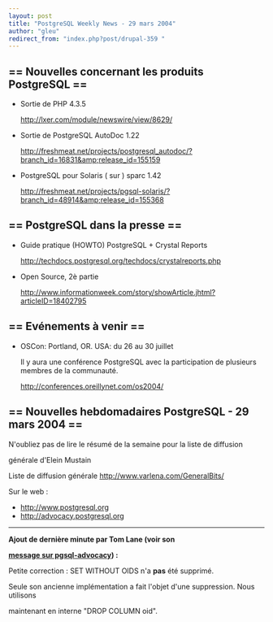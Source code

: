```yaml
---
layout: post
title: "PostgreSQL Weekly News - 29 mars 2004"
author: "gleu"
redirect_from: "index.php?post/drupal-359 "
---
```




<h2>== Nouvelles concernant les produits PostgreSQL ==</h2>

<ul>

<li>Sortie de PHP 4.3.5<br />

<a href="http://lxer.com/module/newswire/view/8629/">http://lxer.com/module/newswire/view/8629/</a></li>

<li>Sortie de PostgreSQL AutoDoc 1.22<br />

<a href="http://freshmeat.net/projects/postgresql_autodoc/?branch_id=16831&amp;release_id=155159">http://freshmeat.net/projects/postgresql_autodoc/?branch_id=16831&amp;release_id=155159</a></li>

<li>PostgreSQL pour Solaris ( sur ) sparc 1.42<br />

<a href="http://freshmeat.net/projects/pgsql-solaris/?branch_id=48914&amp;release_id=155368">http://freshmeat.net/projects/pgsql-solaris/?branch_id=48914&amp;release_id=155368</a></li>

</ul>

<h2>== PostgreSQL dans la presse ==</h2>

<ul>

<li>Guide pratique (HOWTO) PostgreSQL + Crystal Reports<br />

<a href="http://techdocs.postgresql.org/techdocs/crystalreports.php">http://techdocs.postgresql.org/techdocs/crystalreports.php</a></li>

<li>Open Source, 2è partie<br />

<a href="http://www.informationweek.com/story/showArticle.jhtml?articleID=18402795">http://www.informationweek.com/story/showArticle.jhtml?articleID=18402795</a></li>

</ul>

<h2>== Evénements à venir ==</h2>

<ul>

<li>OSCon: Portland, OR. USA: du 26 au 30 juillet<br />

Il y aura une conférence PostgreSQL avec la participation de plusieurs membres de la communauté.<br />

<a href="http://conferences.oreillynet.com/os2004/">http://conferences.oreillynet.com/os2004/</a></li>

</ul>

<h2>== Nouvelles hebdomadaires PostgreSQL - 29 mars 2004 ==</h2>

<p>N'oubliez pas de lire le résumé de la semaine pour la liste de diffusion

générale d'Elein Mustain</p>

<p>Liste de diffusion générale <a href="http://www.varlena.com/GeneralBits/">http://www.varlena.com/GeneralBits/</a>

</p>

<p>Sur le web :

</p>

<ul>

<li><a href="http://www.postgresql.org">http://www.postgresql.org</a></li>

<li><a href="http://advocacy.postgresql.org">http://advocacy.postgresql.org</a></li>

</ul>

<hr />

<p><strong>Ajout de dernière minute par Tom Lane (voir son

<a href="http://archives.postgresql.org/pgsql-announce/2004-03/msg00009.php">message sur pgsql-advocacy</a>)&nbsp;:</strong><br />

Petite correction&nbsp;: SET WITHOUT OIDS n'a <strong>pas</strong> été supprimé.

Seule son ancienne implémentation a fait l'objet d'une suppression. Nous utilisons

maintenant en interne "DROP COLUMN oid".</p>